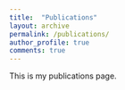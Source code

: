 ```yaml
---
title:  "Publications"
layout: archive
permalink: /publications/
author_profile: true
comments: true
---
```


This is my publications page.
